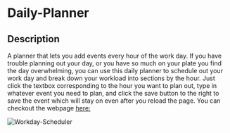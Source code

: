 # Daily-Planner

## Description
A planner that lets you add events every hour of the work day. If you have trouble planning out your day, or you have so much on your plate you find the day overwhelming, you can use this daily planner to schedule out your work day and break down your workload into sections by the hour. Just click the textbox corresponding to the hour you want to plan out, type in whatever event you need to plan, and click the save button to the right to save the event which will stay on even after you reload the page. You can checkout the webpage [here:](https://mavarreteno.github.io/Daily-Planner/) 

![Workday-Scheduler](https://github.com/mavarreteno/Daily-Planner/assets/130713626/37dae34d-5d00-4c12-865e-9199ef18ee0e)

